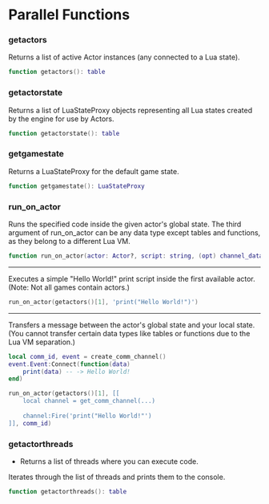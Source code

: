 # Parallel Functions

### getactors

Returns a list of active Actor instances (any connected to a Lua state).

```lua
function getactors(): table
```

### getactorstate

Returns a list of LuaStateProxy objects representing all Lua states created by the engine for use by Actors.

```lua
function getactorstate(): table
```

### getgamestate

Returns a LuaStateProxy for the default game state.

```lua
function getgamestate(): LuaStateProxy
```

### run_on_actor

Runs the specified code inside the given actor's global state. The third argument of run_on_actor can be any data type except tables and functions, as they belong to a different Lua VM.

```lua
function run_on_actor(actor: Actor?, script: string, (opt) channel_data: any): ()
```

----

Executes a simple "Hello World!" print script inside the first available actor.
(Note: Not all games contain actors.)

```lua
run_on_actor(getactors()[1], 'print("Hello World!")')
```

----

Transfers a message between the actor's global state and your local state.
(You cannot transfer certain data types like tables or functions due to the Lua VM separation.)


```lua
local comm_id, event = create_comm_channel()
event.Event:Connect(function(data)
    print(data) -- -> Hello World!
end)

run_on_actor(getactors()[1], [[
    local channel = get_comm_channel(...)
    
    channel:Fire('print("Hello World!"')
]], comm_id)
```

### getactorthreads

- Returns a list of threads where you can execute code.

Iterates through the list of threads and prints them to the console.

```lua
function getactorthreads(): table
```